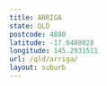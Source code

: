 ```yaml
---
title: ARRIGA
state: QLD
postcode: 4880
latitude: -17.0488028
longitude: 145.2931511
url: /qld/arriga/
layout: suburb
---
```

